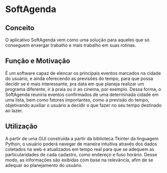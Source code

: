 # SoftAgenda

## Conceito
O aplicativo SoftAgenda vem como uma solução para aqueles que só conseguem enxergar trabalho e mais trabalho em suas rotinas.
## Função e Motivação
É um software capaz de elencar os principais eventos marcados na cidade do usuário, e ainda oferecendo as previsões do tempo, para que possa decidir se é mais interessante, pra data em que planeja realizar um programa diferente, ir à praia ou ir ao cinema, por exemplo.
Dessa forma, o SoftAgenda reuniria eventos confirmados de uma determinada cidade em uma lista, bem como fatores importantes, como a previsão do tempo, objetivando auxiliar o usuário a decidir o que fazer no seu tempo destinado ao lazer.

## Utilização
A partir de uma GUI construída a partir da biblioteca Tkinter da linguagem Python, o usuário poderá navegar de maneira intuitiva através dos dados coletados na web e atualizados em tempo real para que se adequem as particularidades de cada cadastro, como endereço e fuso horário. Desse modo, as informações são exibidas  com base na relevância, afim de se adequar ao planejamento do usuário.






